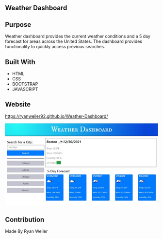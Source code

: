 ## Weather Dashboard

## Purpose
Weather dashboard provides the current weather conditions and a 5 day forecast for areas across the United States. The dashboard provides functionality to quickly access previous searches.

## Built With
* HTML
* CSS
* BOOTSTRAP
* JAVASCRIPT

## Website
https://ryanweiler92.github.io/Weather-Dashboard/

![Weather Dashboard Screenshot](Assets/Images/Weather-Dashboard-Screenshot.jpg)

## Contribution
Made By Ryan Weiler
